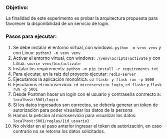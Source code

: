 ### Objetivo:
La finalidad de este experimento es probar la arquitectura propuesta para favorecer la disponibilidad de un servicio de login.

### Pasos para ejecutar:
1. Se debe instalar el entorno virtual, con windows: ```python -m venv venv``` y con Linux: ```python3 -m venv venv```
2. Activar el entorno virtual, con windows: ```.\venv\Scripts\activate``` y con Linux: ```source venv/bin/activate```
3. Instalar los requirements: ```python -m pip install -r requirements.txt```
4. Para ejecutar, en la raiz del proyecto ejecutar: ```redis-server```
5. Ejecutamos la aplicación monolitica: ```cd flaskr y flask run -p 5000```
6. Ejecutamos el microservicio: ```cd microservicio_login```, ```cd flaskr``` y ```flask run -p 5001```
7. Desde Postman hacer un login con el usuario y contraseña conrrecto a: ```localhost:5001/login```
8. Si los datos ingresados son correctos, se debería generar un token de autorización para poder visualizar los datos de la persona
9. Hamos la petición al microservicio para visualizar los datos: ```localhost:5001/reglas/{id_usuario}```
10. No olvidar en el paso anterior ingresar el token de autorización, en caso contrario no se retorna los datos solicitados.